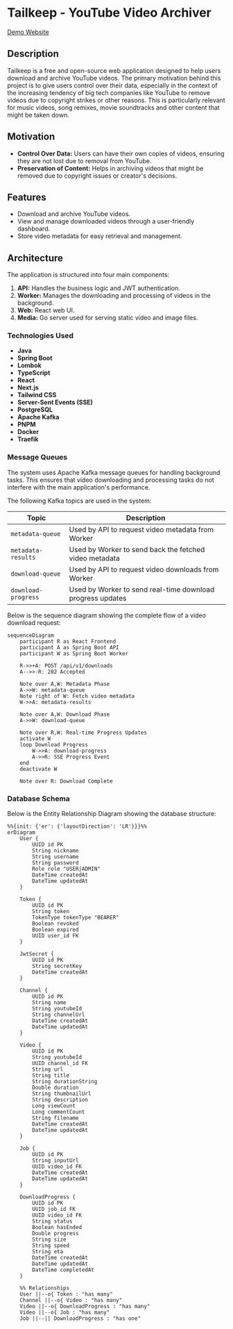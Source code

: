 # Tailkeep - YouTube Video Archiver

[Demo Website](https://demo.tailkeep.org/)

## Description

Tailkeep is a free and open-source web application designed to help users download and archive YouTube videos. The primary motivation behind this project is to give users control over their data, especially in the context of the increasing tendency of big tech companies like YouTube to remove videos due to copyright strikes or other reasons. This is particularly relevant for music videos, song remixes, movie soundtracks and other content that might be taken down.

## Motivation

- **Control Over Data:** Users can have their own copies of videos, ensuring they are not lost due to removal from YouTube.
- **Preservation of Content:** Helps in archiving videos that might be removed due to copyright issues or creator's decisions.

## Features

- Download and archive YouTube videos.
- View and manage downloaded videos through a user-friendly dashboard.
- Store video metadata for easy retrieval and management.

## Architecture

The application is structured into four main components:

1. **API:** Handles the business logic and JWT authentication.
2. **Worker:** Manages the downloading and processing of videos in the background.
3. **Web:** React web UI.
4. **Media:** Go server used for serving static video and image files.

### Technologies Used

- **Java**
- **Spring Boot**
- **Lombok**
- **TypeScript**
- **React**
- **Next.js**
- **Tailwind CSS**
- **Server-Sent Events (SSE)**
- **PostgreSQL**
- **Apache Kafka**
- **PNPM**
- **Docker**
- **Traefik**

### Message Queues

The system uses Apache Kafka message queues for handling background tasks. This ensures that video downloading and processing tasks do not interfere with the main application's performance.

The following Kafka topics are used in the system:

| Topic               | Description                                                |
| ------------------- | ---------------------------------------------------------- |
| `metadata-queue`    | Used by API to request video metadata from Worker          |
| `metadata-results`  | Used by Worker to send back the fetched video metadata     |
| `download-queue`    | Used by API to request video downloads from Worker         |
| `download-progress` | Used by Worker to send real-time download progress updates |

Below is the sequence diagram showing the complete flow of a video download request:

```mermaid
sequenceDiagram
    participant R as React Frontend
    participant A as Spring Boot API
    participant W as Spring Boot Worker

    R->>+A: POST /api/v1/downloads
    A-->>-R: 202 Accepted

    Note over A,W: Metadata Phase
    A->>W: metadata-queue
    Note right of W: Fetch video metadata
    W->>A: metadata-results

    Note over A,W: Download Phase
    A->>W: download-queue

    Note over R,W: Real-time Progress Updates
    activate W
    loop Download Progress
        W->>A: download-progress
        A->>R: SSE Progress Event
    end
    deactivate W

    Note over R: Download Complete
```

### Database Schema

Below is the Entity Relationship Diagram showing the database structure:

```mermaid
%%{init: {'er': {'layoutDirection': 'LR'}}}%%
erDiagram
    User {
        UUID id PK
        String nickname
        String username
        String password
        Role role "USER|ADMIN"
        DateTime createdAt
        DateTime updatedAt
    }

    Token {
        UUID id PK
        String token
        TokenType tokenType "BEARER"
        Boolean revoked
        Boolean expired
        UUID user_id FK
    }

    JwtSecret {
        UUID id PK
        String secretKey
        DateTime createdAt
    }

    Channel {
        UUID id PK
        String name
        String youtubeId
        String channelUrl
        DateTime createdAt
        DateTime updatedAt
    }

    Video {
        UUID id PK
        String youtubeId
        UUID channel_id FK
        String url
        String title
        String durationString
        Double duration
        String thumbnailUrl
        String description
        Long viewCount
        Long commentCount
        String filename
        DateTime createdAt
        DateTime updatedAt
    }

    Job {
        UUID id PK
        String inputUrl
        UUID video_id FK
        DateTime createdAt
        DateTime updatedAt
    }

    DownloadProgress {
        UUID id PK
        UUID job_id FK
        UUID video_id FK
        String status
        Boolean hasEnded
        Double progress
        String size
        String speed
        String eta
        DateTime createdAt
        DateTime updatedAt
        DateTime completedAt
    }

    %% Relationships
    User ||--o{ Token : "has many"
    Channel ||--o{ Video : "has many"
    Video ||--o{ DownloadProgress : "has many"
    Video ||--o{ Job : "has many"
    Job ||--|| DownloadProgress : "has one"
```
